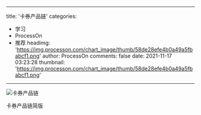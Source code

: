 
---
title: '卡券产品链'
categories: 
 - 学习
 - ProcessOn
 - 推荐
headimg: 'https://img.processon.com/chart_image/thumb/58de28efe4b0a49a5fbabcf1.png'
author: ProcessOn
comments: false
date: 2021-11-17 03:23:28
thumbnail: 'https://img.processon.com/chart_image/thumb/58de28efe4b0a49a5fbabcf1.png'
---

<div>   
<img class="thumb" alt="卡券产品链" src="https://img.processon.com/chart_image/thumb/58de28efe4b0a49a5fbabcf1.png" referrerpolicy="no-referrer">
<p>卡券产品链简版</p>  
</div>
            